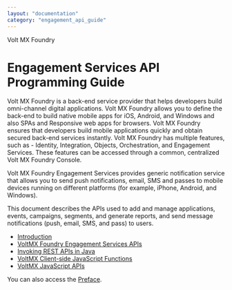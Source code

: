 ```yaml
---
layout: "documentation"
category: "engagement_api_guide"
---
```


Volt MX Foundry

# Engagement Services API Programming Guide

Volt MX Foundry is a back-end service provider that helps developers build omni-channel digital applications. Volt MX Foundry allows you to define the back-end to build native mobile apps for iOS, Android, and Windows and also SPAs and Responsive web apps for browsers. Volt MX Foundry ensures that developers build mobile applications quickly and obtain secured back-end services instantly. Volt MX Foundry has multiple features, such as - Identity, Integration, Objects, Orchestration, and Engagement Services. These features can be accessed through a common, centralized Volt MX Foundry Console.

Volt MX Foundry Engagement Services provides generic notification service that allows you to send push notifications, email, SMS and passes to mobile devices running on different platforms (for example, iPhone, Android, and Windows).

This document describes the APIs used to add and manage applications, events, campaigns, segments, and generate reports, and send message notifications (push, email, SMS, and pass) to users.

- [Introduction](Introduction.html)
- [VoltMX Foundry Engagement Services APIs](APIs_for_VoltMX_Messaging_Services/VoltMX_Foundry_Messaging_APIs.html)
- [Invoking REST APIs in Java](Invoking_REST_APIs_in_Java.html)
- [VoltMX Client-side JavaScript Functions](Client-side_Javascript_Code.html)
- [VoltMX JavaScript APIs](VoltMX_Development_Cloud_Push_APIs.html#volt-mx-javascript-apis)

You can also access the [Preface](Overview.html).

